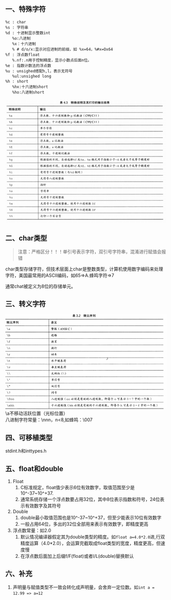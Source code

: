 ## 一、特殊字符
~~~  
%c : char
%s : 字符串
%d : 十进制显示整数int  
   %o:八进制
   %x：十六进制
   % # d/o/x:显示对应进制的前缀，如 %x=64，%#x=Ox64  
%f : 浮点数float  
   %.nf:.n用于控制精度，显示小数点后面n位。
%e : 指数计数法的浮点数
%u : unsighed搭配h,l，表示无符号
   %ul:unsighed long
%h : short
   %hx:十六进制short
   %ho:八进制short
~~~  
![](2.png)
## 二、char类型  
> 注意：严格区分！！！单引号表示字符，双引号字符串，混淆进行赋值会报错  
  
char类型存储字符，但技术层面上char是整数类型，计算机使用数字编码来处理字符，美国最常用的ASCII编码，如65=>A.蜂鸣字符=>7  
  
通常chat被定义为8位的存储单元。  
## 三、转义字符  
![](1.png)  
\a不移动活跃位置（光标位置）  
八进制字符常量：\nnn，n<8,如蜂鸣：\007  
## 四、可移植类型  
stdint.h和inttypes.h  
## 五、float和double  
1. Float  
   1. C标准规定，float值少表示6位有效数字，取值范围至少是10^-37~10^+37.  
   2. 通常系统存储一个浮点数要占用32位，其中8位表示指数和符号，24位表示有效数字及其符号  
2. Double  
   1. double最小取值范围也是10^-37~10^+37，但至少能表示10位有效数字  
   2. 一般占用64位，多出的32位全部用来表示有效数字，即精度更高  
3. 浮点数常量：如2.0  
   1. 默认情况编译器假定其为double类型的精度。如`float a=4.0*2.0`进,行双精度运算（4.0*2.0），会运算完截取成float类型的宽度，精度更高，但速度慢  
   2. 在浮点数后面加上后缀f/F(float)或者l/L(double)替换默认  
## 六、补充  
1. 声明量与赋值类型不一致会转化成声明量，会舍弃一定位数。如`int a = 12.99 => a=12`